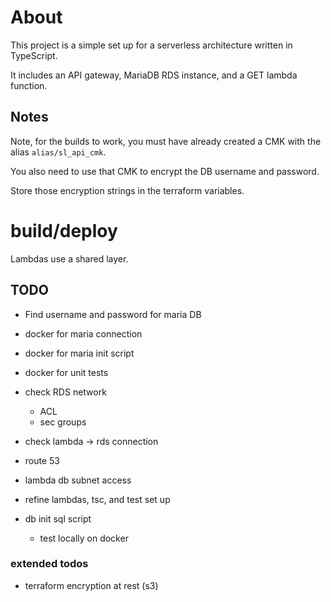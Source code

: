 # About

This project is a simple set up for a serverless architecture written in TypeScript.

It includes an API gateway, MariaDB RDS instance, and a GET lambda function.

## Notes

Note, for the builds to work, you must have already created a CMK with the alias `alias/sl_api_cmk`.

You also need to use that CMK to encrypt the DB username and password.

Store those encryption strings in the terraform variables.

# build/deploy

Lambdas use a shared layer.

## TODO

* Find username and password for maria DB
* docker for maria connection
* docker for maria init script
* docker for unit tests

* check RDS network
    * ACL
    * sec groups
* check lambda -> rds connection
* route 53
* lambda db subnet access
* refine lambdas, tsc, and test set up
* db init sql script
    * test locally on docker

### extended todos

* terraform encryption at rest (s3) 
